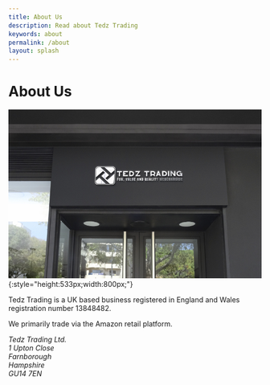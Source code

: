 ```yaml
---
title: About Us
description: Read about Tedz Trading
keywords: about
permalink: /about
layout: splash
---
```

# About Us

![Tedz Trading](assets/images/store-800x533.jpg){:style="height:533px;width:800px;"}

Tedz Trading is a UK based business registered in England and Wales registration number 13848482.

We primarily trade via the Amazon retail platform.

<address>
Tedz Trading Ltd.<br>
1 Upton Close<br>
Farnborough <br>
Hampshire<br>
GU14 7EN<br>
</address>

